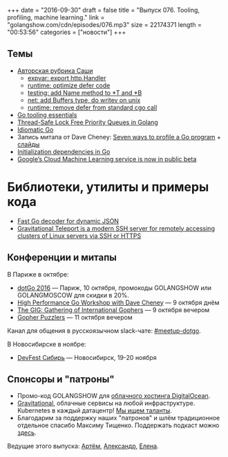 +++
date = "2016-09-30"
draft = false
title = "Выпуск 076. Tooling, profiling, machine learning."
link = "golangshow.com/cdn/episodes/076.mp3"
size = 22174371
length = "00:53:56"
categories = ["новости"]
+++

## Темы

- [Авторская рубрика Саши](https://github.com/LK4D4/report/blob/master/reports/golang-09-30.md)
    - [expvar: export http.Handler](https://github.com/golang/go/commit/6ba5b32922c438a608a11561100a8a80abf0fd3a)
    - [runtime: optimize defer code](https://github.com/golang/go/commit/f8b2314c563be4366f645536e8031a132cfdf3dd)
    - [testing: add Name method to *T and *B](https://github.com/golang/go/commit/594cddd62598dcfc1fe6ee1c3e5978063f498dc1)
    - [net: add Buffers type, do writev on unix](https://github.com/golang/go/commit/8e69d43b32be578cd36eebe491b6e1205dbf32a4)
    - [runtime: remove defer from standard cgo call](https://github.com/golang/go/commit/441502154fa5f78e93c9c7985fbea78a02c21f4f)
- [Go tooling essentials](http://golang.rakyll.org/go-tool-flags/)
- [Thread-Safe Lock Free Priority Queues in Golang](http://scottlobdell.me/2016/09/thread-safe-lock-free-priority-queues-golang/)
- [Idiomatic Go](https://dmitri.shuralyov.com/idiomatic-go)
- Запись митапа от Dave Cheney: [Seven ways to profile a Go program](https://www.bigmarker.com/remote-meetup-go/Seven-ways-to-profile-a-Go-program) + [слайды](http://talks.godoc.org/github.com/davecheney/presentations/seven.slide#1)
- [Initialization dependencies in Go](https://medium.com/golangspec/initialization-dependencies-in-go-51ae7b53f24c)
- [Google’s Cloud Machine Learning service is now in public beta](https://techcrunch.com/2016/09/29/googles-cloud-machine-learning-service-is-now-in-public-beta/)

# Библиотеки, утилиты и примеры кода
- [Fast Go decoder for dynamic JSON](https://github.com/a8m/djson)
- [Gravitational Teleport is a modern SSH server for remotely accessing clusters of Linux servers via SSH or HTTPS](https://github.com/gravitational/teleport)

## Конференции и митапы

В Париже в октябре:

- [dotGo 2016](http://www.dotgo.eu) — Париж, 10 октября, промокоды GOLANGSHOW или GOLANGMOSCOW для скидки в 20%.
- [High Performance Go Workshop with Dave Cheney](http://www.meetup.com/Paris-Tech-Talks/events/233640683) — 9 октября днём
- [The GIG: Gathering of International Gophers](http://www.meetup.com/Golang-Paris/events/234263218) — 9 октября вечером
- [Gopher Puzzlers](http://www.meetup.com/golangio/events/234090271) — 11 октября вечером

Канал для общения в русскоязычном slack-чате: [#meetup-dotgo](https://golang-ru.slack.com/archives/meetup-dotgo).

В Новосибирске в ноябре:
- [DevFest Сибирь](https://devfest.gdg.org.ru) — Новосибирск, 19-20 ноября

## Спонсоры и "патроны"

- Промо-код GOLANGSHOW для [облачного хостинга DigitalOcean](https://www.digitalocean.com/?utm_campaign=golangshow&utm_medium=podcast&refcode=63eedb038a3e).
- [Gravitational](http://gravitational.com), облачные сервисы на любой инфраструктуре. Kubernetes в каждый датацентр! [Мы ищем таланты](https://github.com/gravitational/careers).
- Благодарим за поддержку наших "патронов" и шлём традиционное отдельное спасибо Максиму Тищенко. Поддержать подкаст можно [здесь](https://www.patreon.com/golangshow).

Ведущие этого выпуска: [Артём](https://twitter.com/miolini), [Александр](https://twitter.com/LK4D4math), [Елена](https://twitter.com/webdeva).
